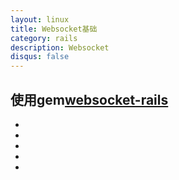 ```yaml
---
layout: linux
title: Websocket基础
category: rails
description: Websocket
disqus: false
---
```


## 使用gem[websocket-rails](https://github.com/websocket-rails/websocket-rails)

* [](http://www.school.ctc-g.co.jp/columns/masuidrive/masuidrive14.html)
* [](http://blog.pogoapp.com/websockets-on-rails-4-and-ruby-2/)
* [](http://altarf.net/computer/rails/2502)
* [](http://www.rubydoc.info/github/websocket-rails/websocket-rails/index)
* [](https://github.com/happypeter/classroom)